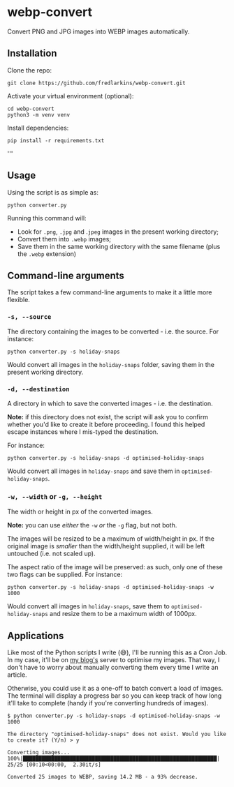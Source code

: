 # webp-convert
Convert PNG and JPG images into WEBP images automatically.

## Installation

Clone the repo:
```
git clone https://github.com/fredlarkins/webp-convert.git
```

Activate your virtual environment (optional):
```
cd webp-convert
python3 -m venv venv
```

Install dependencies:
```
pip install -r requirements.txt
```
'''

## Usage
Using the script is as simple as:
```
python converter.py
```

Running this command will:
- Look for `.png`, `.jpg` and .`jpeg` images in the present working directory;
- Convert them into `.webp` images;
- Save them in the same working directory with the same filename (plus the `.webp` extension)

## Command-line arguments

The script takes a few command-line arguments to make it a little more flexible.

### `-s, --source`
The directory containing the images to be converted - i.e. the source. For instance:

```
python converter.py -s holiday-snaps
```
Would convert all images in the `holiday-snaps` folder, saving them in the present working directory.

### `-d, --destination`
A directory in which to save the converted images - i.e. the destination.

**Note:** if this directory does not exist, the script will ask you to confirm whether you'd like to create it before proceeding. I found this helped escape instances where I mis-typed the destination.

For instance:
```
python converter.py -s holiday-snaps -d optimised-holiday-snaps
```
Would convert all images in `holiday-snaps` and save them in `optimised-holiday-snaps`.

### `-w, --width`   **or**   `-g, --height`
The width or height in px of the converted images.

**Note:** you can use _either_ the `-w` _or_ the `-g` flag, but not both.

The images will be resized to be a maximum of width/height in px. If the original image is _smaller_ than the width/height supplied, it will be left untouched (i.e. not scaled up).

The aspect ratio of the image will be preserved: as such, only one of these two flags can be supplied. For instance:
```
python converter.py -s holiday-snaps -d optimised-holiday-snaps -w 1000
```
Would convert all images in `holiday-snaps`, save them to `optimised-holiday-snaps` and resize them to be a maximum width of 1000px.


## Applications
Like most of the Python scripts I write (😅), I'll be running this as a Cron Job. In my case, it'll be on [my blog's](https://freddielarkins.xyz) server to optimise my images. That way, I don't have to worry about manually converting them every time I write an article.

Otherwise, you could use it as a one-off to batch convert a load of images. The terminal will display a progress bar so you can keep track of how long it'll take to complete (handy if you're converting hundreds of images).

```console
$ python converter.py -s holiday-snaps -d optimised-holiday-snaps -w 1000

The directory "optimised-holiday-snaps" does not exist. Would you like to create it? (Y/n) > y

Converting images...
100%|██████████████████████████████████████████████████████████████| 25/25 [00:10<00:00,  2.30it/s]

Converted 25 images to WEBP, saving 14.2 MB - a 93% decrease.
```